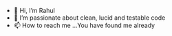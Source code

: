 - 👋 Hi, I’m Rahul
- 👀 I’m passionate about clean, lucid and testable code
- 📫 How to reach me ...You have found me already

<!---
singhrahulnet/singhrahulnet is a ✨ special ✨ repository because its `README.md` (this file) appears on your GitHub profile.
You can click the Preview link to take a look at your changes.
--->
